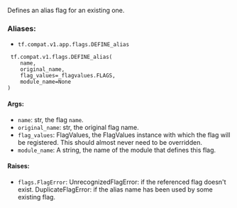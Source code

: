 Defines an alias flag for an existing one.
### Aliases:
- `tf.compat.v1.app.flags.DEFINE_alias`

```
 tf.compat.v1.flags.DEFINE_alias(
    name,
    original_name,
    flag_values=_flagvalues.FLAGS,
    module_name=None
)
```
#### Args:
- `name`: str, the flag `name`.
- `original_name`: str, the original flag name.
- `flag_values`: FlagValues, the FlagValues instance with which the flag will be registered. This should almost never need to be overridden.
- `module_name`: A string, the name of the module that defines this flag.
#### Raises:
- `flags.FlagError`: UnrecognizedFlagError: if the referenced flag doesn't exist. DuplicateFlagError: if the alias name has been used by some existing flag.
